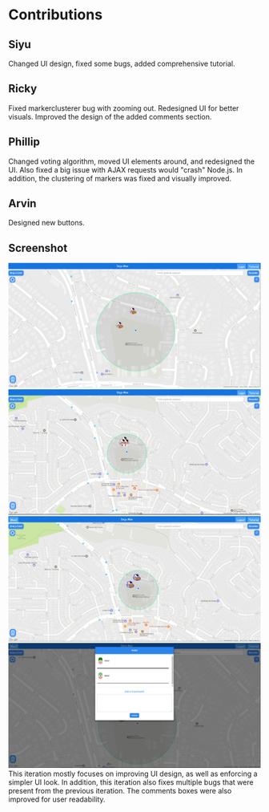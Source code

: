 # Contributions

## Siyu
Changed UI design, fixed some bugs, added comprehensive tutorial.

## Ricky
Fixed markerclusterer bug with zooming out. Redesigned UI for better visuals. Improved the design of the
added comments section.

## Phillip
Changed voting algorithm, moved UI elements around, and redesigned the UI. Also fixed a big issue with AJAX
requests would "crash" Node.js. In addition, the clustering of markers was fixed and visually improved.

## Arvin
Designed new buttons.

## Screenshot
![Screenshot](Images/Milestone14_1.png)
![Screenshot](Images/Milestone14_2.png)
![Screenshot](Images/Milestone14_3.png)
![Screenshot](Images/Milestone14_4.png)
This iteration mostly focuses on improving UI design, as well as enforcing a simpler UI look. In addition,
this iteration also fixes multiple bugs that were present from the previous iteration. The comments boxes
were also improved for user readability.

